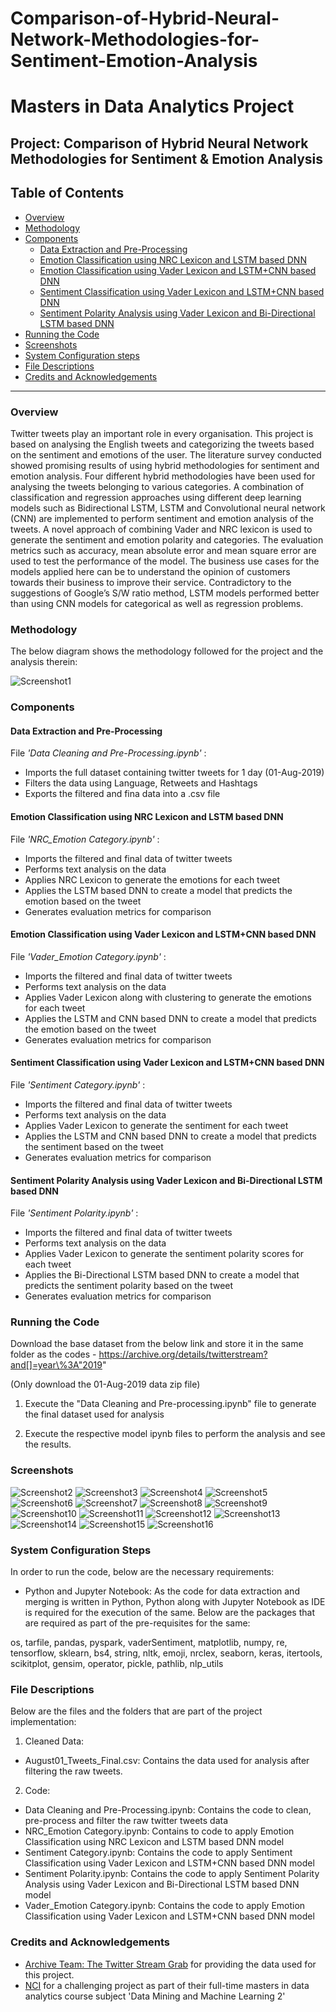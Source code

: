 # Comparison-of-Hybrid-Neural-Network-Methodologies-for-Sentiment-Emotion-Analysis

# Masters in Data Analytics Project

## Project: Comparison of Hybrid Neural Network Methodologies for Sentiment & Emotion Analysis

## Table of Contents

- [Overview](#overview)
- [Methodology](#method)
- [Components](#components)
  - [Data Extraction and Pre-Processing](#data)
  - [Emotion Classification using NRC Lexicon and LSTM based DNN](#emotionnrclstm)
  - [Emotion Classification using Vader Lexicon and LSTM+CNN based DNN](#emotionvaderlstmcnn)
  - [Sentiment Classification using Vader Lexicon and LSTM+CNN based DNN](#sentimentvaderlstmcnn)
  - [Sentiment Polarity Analysis using Vader Lexicon and Bi-Directional LSTM based DNN](#sentimentvaderbilstm)
- [Running the Code](#running)
- [Screenshots](#screenshots)
- [System Configuration steps](#config)
- [File Descriptions](#files)
- [Credits and Acknowledgements](#credits)

***

<a id='overview'></a>

### Overview
Twitter tweets play an important role in every organisation. This project is based on analysing the English tweets and categorizing the tweets based on the sentiment and emotions of the user. The literature survey conducted showed promising results of using hybrid methodologies for sentiment and emotion analysis. Four different hybrid methodologies have been used for analysing the tweets belonging to various categories. A combination of classification and regression approaches using different deep learning models such as Bidirectional LSTM, LSTM and Convolutional neural network (CNN) are implemented to perform sentiment and emotion analysis of the tweets. A novel approach of combining Vader and NRC lexicon is used to generate the sentiment and emotion polarity and categories. The evaluation metrics such as accuracy, mean absolute error and mean square error are used to test the performance of the model.  The business use cases for the models applied here can be to understand the opinion of customers towards their business to improve their service. Contradictory to the suggestions of Google’s S/W ratio method, LSTM models performed better than using CNN models for categorical as well as regression problems.

<a id='method'></a>

### Methodology

The below diagram shows the methodology followed for the project and the analysis therein:

![Screenshot1](/images/method.png)

<a id='components'></a>

### Components

<a id='data'></a>

#### Data Extraction and Pre-Processing
File _'Data Cleaning and Pre-Processing.ipynb'_ :

- Imports the full dataset containing twitter tweets for 1 day (01-Aug-2019)
- Filters the data using Language, Retweets and Hashtags
- Exports the filtered and fina data into a .csv file

<a id='emotionnrclstm'></a>

#### Emotion Classification using NRC Lexicon and LSTM based DNN
File _'NRC_Emotion Category.ipynb'_ :

- Imports the filtered and final data of twitter tweets
- Performs text analysis on the data
- Applies NRC Lexicon to generate the emotions for each tweet
- Applies the LSTM based DNN to create a model that predicts the emotion based on the tweet
- Generates evaluation metrics for comparison

<a id='emotionvaderlstmcnn'></a>

#### Emotion Classification using Vader Lexicon and LSTM+CNN based DNN
File _'Vader_Emotion Category.ipynb'_ :

- Imports the filtered and final data of twitter tweets
- Performs text analysis on the data
- Applies Vader Lexicon along with clustering to generate the emotions for each tweet
- Applies the LSTM and CNN based DNN to create a model that predicts the emotion based on the tweet
- Generates evaluation metrics for comparison

<a id='sentimentvaderlstmcnn'></a>

#### Sentiment Classification using Vader Lexicon and LSTM+CNN based DNN
File _'Sentiment Category.ipynb'_ :

- Imports the filtered and final data of twitter tweets
- Performs text analysis on the data
- Applies Vader Lexicon to generate the sentiment for each tweet
- Applies the LSTM and CNN based DNN to create a model that predicts the sentiment based on the tweet
- Generates evaluation metrics for comparison

<a id='sentimentvaderbilstm'></a>

#### Sentiment Polarity Analysis using Vader Lexicon and Bi-Directional LSTM based DNN
File _'Sentiment Polarity.ipynb'_ :

- Imports the filtered and final data of twitter tweets
- Performs text analysis on the data
- Applies Vader Lexicon to generate the sentiment polarity scores for each tweet
- Applies the Bi-Directional LSTM based DNN to create a model that predicts the sentiment polarity based on the tweet
- Generates evaluation metrics for comparison

<a id='running'></a>

### Running the Code

Download the base dataset from the below link and store it in the same folder as the codes - 
https://archive.org/details/twitterstream?and[]=year\%3A"2019"

(Only download the 01-Aug-2019 data zip file)

1) Execute the "Data Cleaning and Pre-processing.ipynb" file to generate the final dataset used for analysis

2) Execute the respective model ipynb files to perform the analysis and see the results.

<a id='screenshots'></a>

### Screenshots

![Screenshot2](/images/isw_loss.png)
![Screenshot3](/images/isw_mae.png)
![Screenshot4](/images/ram_accuracy.png)
![Screenshot5](/images/ram_conf_matr.png)
![Screenshot6](/images/ram_loss.png)
![Screenshot7](/images/ram_postcls.png)
![Screenshot8](/images/ram_precls.png)
![Screenshot9](/images/san_accuracy.png)
![Screenshot10](/images/san_cat_post.png)
![Screenshot11](/images/san_cat_pre.png)
![Screenshot12](/images/san_conf.png)
![Screenshot13](/images/san_wrdcld.png)
![Screenshot14](/images/shr_accuracy.png)
![Screenshot15](/images/shr_conf.png)
![Screenshot16](/images/shr_loss.png)

<a id='config'></a>

### System Configuration Steps

In order to run the code, below are the necessary requirements:

- Python and Jupyter Notebook: As the code for data extraction and merging is written in Python, Python along with Jupyter Notebook as IDE is required for the execution of the same. Below are the packages that are required as part of the pre-requisites for the same:

os, tarfile, pandas, pyspark, vaderSentiment, matplotlib, numpy, re, tensorflow, sklearn, bs4, string, nltk, emoji, nrclex, seaborn, keras, itertools, scikitplot, gensim, operator, pickle, pathlib, nlp_utils

<a id='files'></a>

### File Descriptions

Below are the files and the folders that are part of the project implementation:

1. Cleaned Data:
- August01_Tweets_Final.csv: Contains the data used for analysis after filtering the raw tweets.

2. Code:
- Data Cleaning and Pre-Processing.ipynb: Contains the code to clean, pre-process and filter the raw twitter tweets data
- NRC_Emotion Category.ipynb: Contains to code to apply Emotion Classification using NRC Lexicon and LSTM based DNN model
- Sentiment Category.ipynb: Contains the code to apply Sentiment Classification using Vader Lexicon and LSTM+CNN based DNN model
- Sentiment Polarity.ipynb: Contains the code to apply Sentiment Polarity Analysis using Vader Lexicon and Bi-Directional LSTM based DNN model
- Vader_Emotion Category.ipynb: Contains the code to apply Emotion Classification using Vader Lexicon and LSTM+CNN based DNN model

### Credits and Acknowledgements

* [Archive Team: The Twitter Stream Grab](https://archive.org/details/twitterstream?and[]=year\%3A%222019%22) for providing the data used for this project.
* [NCI](https://www.ncirl.ie/) for a challenging project as part of their full-time masters in data analytics course subject 'Data Mining and Machine Learning 2'
